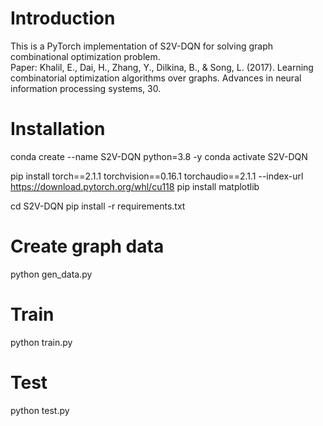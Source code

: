# Introduction
This is a PyTorch implementation of S2V-DQN for solving graph combinational optimization problem.  
Paper: Khalil, E., Dai, H., Zhang, Y., Dilkina, B., & Song, L. (2017). Learning combinatorial optimization algorithms over graphs. Advances in neural information processing systems, 30.

# Installation  
conda create --name S2V-DQN python=3.8 -y
conda activate S2V-DQN

pip install torch==2.1.1 torchvision==0.16.1 torchaudio==2.1.1 --index-url https://download.pytorch.org/whl/cu118
pip install matplotlib

cd S2V-DQN
pip install -r requirements.txt

# Create graph data
python gen_data.py

# Train
python train.py

# Test
python test.py




